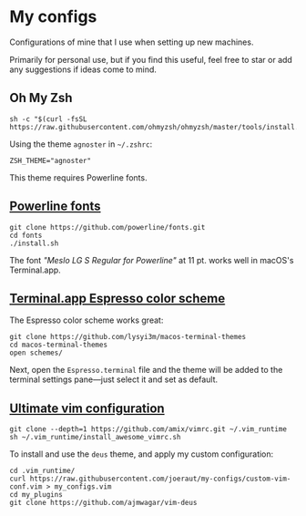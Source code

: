 # My configs

Configurations of mine that I use when setting up new machines.

Primarily for personal use, but if you find this useful, feel free to star or add any suggestions if ideas come to mind.


## Oh My Zsh

```
sh -c "$(curl -fsSL https://raw.githubusercontent.com/ohmyzsh/ohmyzsh/master/tools/install.sh)"
```

Using the theme `agnoster` in `~/.zshrc`:

```
ZSH_THEME="agnoster"
```

This theme requires Powerline fonts.

## [Powerline fonts](https://github.com/powerline/fonts)

```
git clone https://github.com/powerline/fonts.git
cd fonts
./install.sh
```

The font *"Meslo LG S Regular for Powerline"* at 11 pt. works well in macOS's Terminal.app.

## [Terminal.app Espresso color scheme](https://github.com/lysyi3m/macos-terminal-themes)

The Espresso color scheme works great:

```
git clone https://github.com/lysyi3m/macos-terminal-themes
cd macos-terminal-themes
open schemes/
```

Next, open the `Espresso.terminal` file and the theme will be added to the terminal settings pane—just select it and set as default.

## [Ultimate vim configuration](https://github.com/amix/vimrc)

```
git clone --depth=1 https://github.com/amix/vimrc.git ~/.vim_runtime
sh ~/.vim_runtime/install_awesome_vimrc.sh
```

To install and use the `deus` theme, and apply my custom configuration:

```
cd .vim_runtime/
curl https://raw.githubusercontent.com/joeraut/my-configs/custom-vim-conf.vim > my_configs.vim
cd my_plugins
git clone https://github.com/ajmwagar/vim-deus
```
